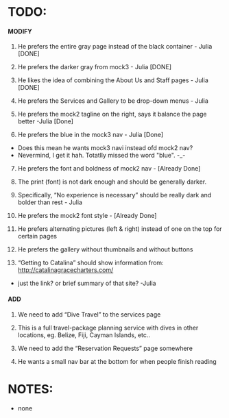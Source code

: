 TODO:
===
#### MODIFY

1. He prefers the entire gray page instead of the black container - Julia [DONE]

2. He prefers the darker gray from mock3 - Julia [DONE]

3. He likes the idea of combining the About Us and Staff pages - Julia [DONE]

4. He prefers the Services and Gallery to be drop-down menus - Julia

5. He prefers the mock2 tagline on the right, says it balance the page better -Julia [Done]

6. He prefers the blue in the mock3 nav - Julia [Done]
  - Does this mean he wants mock3 navi instead ofd mock2 nav?
  - Nevermind, I get it hah. Totatlly missed the word "blue". -_-
  
7. He prefers the font and boldness of mock2 nav - [Already Done]

8. The print (font) is not dark enough and should be generally darker.

9. Specifically, “No experience is necessary” should be really dark and bolder than rest - Julia

10. He prefers the mock2 font style - [Already Done]

11. He prefers alternating pictures (left & right) instead of one on the top for certain pages

12. He prefers the gallery without thumbnails and without buttons

13. “Getting to Catalina” should show information from: http://catalinagracecharters.com/
  - just the link? or brief summary of that site? -Julia

#### ADD

1. We need to add “Dive Travel” to the services page

2. This is a full travel-package planning service with dives in other locations, eg. Belize, Fiji, Cayman Islands, etc..

3. We need to add the “Reservation Requests” page somewhere

4. He wants a small nav bar at the bottom for when people finish reading

NOTES:
===
+ none
